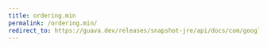 ```yaml
---
title: ordering.min
permalink: /ordering.min/
redirect_to: https://guava.dev/releases/snapshot-jre/api/docs/com/google/common/collect/Ordering.html#min-E-E-
---
```

